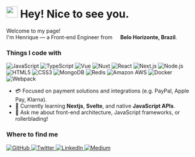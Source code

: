 <h1>
  <img src="https://emojis.slackmojis.com/emojis/images/1531849430/4246/blob-sunglasses.gif?1531849430" width="30" />
  Hey! Nice to see you.
</h1>

<p>
  Welcome to my page! <br />
  I'm Henrique — a Front-end Engineer from 
  <img src="https://flagsapi.com/BR/flat/32" width="13" /> 
  <b>Belo Horizonte, Brazil</b>.
</p>

<h3>Things I code with</h3>

<!-- Badges -->
<p>
  <img src="https://img.shields.io/badge/-JavaScript-black?style=flat-square&logo=javascript" alt="JavaScript" />
  <img src="https://img.shields.io/badge/-TypeScript-007ACC?style=flat-square&logo=typescript" alt="TypeScript" />
  <img src="https://img.shields.io/badge/-Vue-4fc08d?style=flat&logo=vuedotjs&logoColor=fff" alt="Vue" />
  <img src="https://img.shields.io/badge/-Nuxt-00DC82?style=flat-square&logo=nuxtdotjs&logoColor=white" alt="Nuxt" />
  <img src="https://img.shields.io/badge/-React-black?style=flat-square&logo=react" alt="React" />
  <img src="https://img.shields.io/badge/-Next.js-000000?style=flat-square&logo=nextdotjs&logoColor=white" alt="Next.js" />
  <img src="https://img.shields.io/badge/-Nodejs-black?style=flat-square&logo=node.js&logoColor=white" alt="Node.js" />
  <img src="https://img.shields.io/badge/-HTML5-E34F26?style=flat-square&logo=html5&logoColor=white" alt="HTML5" />
  <img src="https://img.shields.io/badge/-CSS3-1572B6?style=flat-square&logo=css3" alt="CSS3" />
  <img src="https://img.shields.io/badge/-MongoDB-black?style=flat-square&logo=mongodb" alt="MongoDB" />
  <img src="https://img.shields.io/badge/-Redis-black?style=flat-square&logo=redis" alt="Redis" />
  <img src="https://img.shields.io/badge/Amazon%20AWS-232F3E?style=flat-square&logo=amazon-aws" alt="Amazon AWS" />
  <img src="https://img.shields.io/badge/-Docker-46a2f1?style=flat-square&logo=docker&logoColor=white" alt="Docker" />
  <img src="https://img.shields.io/badge/-Webpack-8DD6F9?style=flat-square&logo=webpack&logoColor=white" alt="Webpack" />
</p>

<ul>
<!--   <li>🔭 Currently working as a Front-end Engineer at <b>Hotmart</b>.</li> -->
  <li>💳 Focused on payment solutions and integrations (e.g. PayPal, Apple Pay, Klarna).</li>
  <li>🌱 Currently learning <b>Nextjs</b>, <b>Svelte</b>, and native <b>JavaScript APIs</b>.</li>
  <li>💬 Ask me about front-end architecture, JavaScript frameworks, or rollerblading!</li>
</ul>

<h3>Where to find me</h3>

<p>
  <a href="https://github.com/henfreire" target="_blank">
    <img alt="GitHub" src="https://img.shields.io/badge/GitHub-%2312100E.svg?&style=for-the-badge&logo=github&logoColor=white" />
  </a>
  <a href="https://twitter.com/henfreire" target="_blank">
    <img alt="Twitter" src="https://img.shields.io/badge/twitter-%231DA1F2.svg?&style=for-the-badge&logo=twitter&logoColor=white" />
  </a>
  <a href="https://www.linkedin.com/in/henfreire" target="_blank">
    <img alt="LinkedIn" src="https://img.shields.io/badge/linkedin-%230077B5.svg?&style=for-the-badge&logo=linkedin&logoColor=white" />
  </a>
  <a href="https://henrique-freire.medium.com" target="_blank">
    <img alt="Medium" src="https://img.shields.io/badge/medium-%2312100E.svg?&style=for-the-badge&logo=medium&logoColor=white" />
  </a>
</p>

